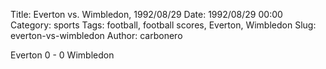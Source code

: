 Title: Everton vs. Wimbledon, 1992/08/29
Date: 1992/08/29 00:00
Category: sports
Tags: football, football scores, Everton, Wimbledon
Slug: everton-vs-wimbledon
Author: carbonero


Everton 0 - 0 Wimbledon
